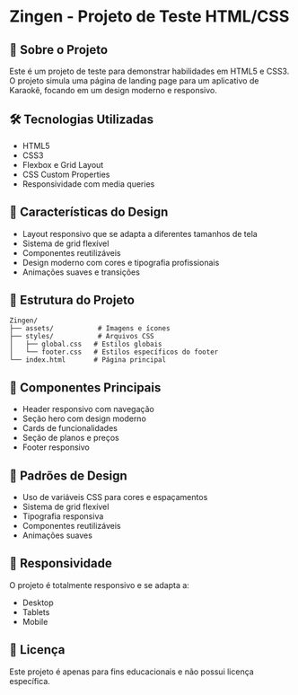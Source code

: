 # Zingen - Projeto de Teste HTML/CSS

## 🎨 Sobre o Projeto

Este é um projeto de teste para demonstrar habilidades em HTML5 e CSS3. O projeto simula uma página de landing page para um aplicativo de Karaokê, focando em um design moderno e responsivo.

## 🛠️ Tecnologias Utilizadas

- HTML5
- CSS3
- Flexbox e Grid Layout
- CSS Custom Properties
- Responsividade com media queries

## 🎨 Características do Design

- Layout responsivo que se adapta a diferentes tamanhos de tela
- Sistema de grid flexível
- Componentes reutilizáveis
- Design moderno com cores e tipografia profissionais
- Animações suaves e transições

## 📁 Estrutura do Projeto

```
Zingen/
├── assets/           # Imagens e ícones
├── styles/           # Arquivos CSS
│   ├── global.css   # Estilos globais
│   └── footer.css   # Estilos específicos do footer
└── index.html       # Página principal
```

## 🎨 Componentes Principais

- Header responsivo com navegação
- Seção hero com design moderno
- Cards de funcionalidades
- Seção de planos e preços
- Footer responsivo

## 🎨 Padrões de Design

- Uso de variáveis CSS para cores e espaçamentos
- Sistema de grid flexível
- Tipografia responsiva
- Componentes reutilizáveis
- Animações suaves

## 📱 Responsividade

O projeto é totalmente responsivo e se adapta a:
- Desktop
- Tablets
- Mobile

## 📝 Licença

Este projeto é apenas para fins educacionais e não possui licença específica.
